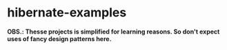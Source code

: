# hibernate-examples

**OBS.: Thesse projects is simplified for learning reasons. So don't expect uses of fancy design patterns here.**
